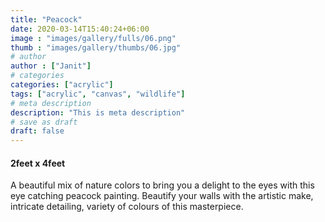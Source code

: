 ```yaml
---
title: "Peacock"
date: 2020-03-14T15:40:24+06:00
image : "images/gallery/fulls/06.png"
thumb : "images/gallery/thumbs/06.jpg"
# author
author : ["Janit"]
# categories
categories: ["acrylic"]
tags: ["acrylic", "canvas", "wildlife"]
# meta description
description: "This is meta description"
# save as draft
draft: false
---
```

#### 2feet x 4feet
A beautiful mix of nature colors to bring you a delight to the eyes with this eye catching peacock painting. Beautify your walls with the artistic make, intricate detailing, variety of colours of this masterpiece.
